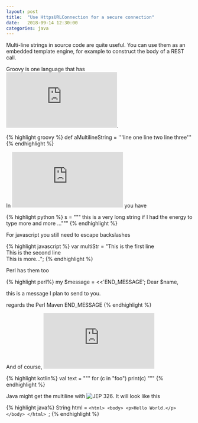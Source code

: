 ```yaml
---
layout: post
title:  "Use HttpsURLConnection for a secure connection"
date:   2018-09-14 12:30:00
categories: java
---
```


Multi-line strings in source code are quite useful. You can use them as an embedded template engine, for example to construct the body of a REST call.

Groovy is one language that has ![multi-line strings](http://groovy-lang.org/syntax.html).

{% highlight groovy %}
def aMultilineString = '''line one
line two
line three'''
{% endhighlight %}

In ![python](https://docs.python.org/3/tutorial/introduction.html#strings) you have

{% highlight python %}
s = """ this is a very
        long string if I had the
        energy to type more and more ..."""
{% endhighlight %}


For javascript you still need to escape backslashes

{% highlight javascript %}
var multiStr = "This is the first line \
	This is the second line \
	This is more...";
{% endhighlight %}

Perl has them too

{% highlight perl%}
my $message = <<'END_MESSAGE';
Dear $name,
 
this is a message I plan to send to you.
 
regards
  the Perl Maven
END_MESSAGE
{% endhighlight %}

And of course, ![Kotlin](https://kotlinlang.org/docs/reference/basic-types.html)

{% highlight kotlin%}
val text = """
    for (c in "foo")
        print(c)
"""
{% endhighlight %}


Java might get the multiline with ![JEP 326](http://openjdk.java.net/jeps/326). It will look like this

{% highlight java%}
String html = `<html>
                   <body>
                       <p>Hello World.</p>
                   </body>
               </html>
              `;
{% endhighlight %}
